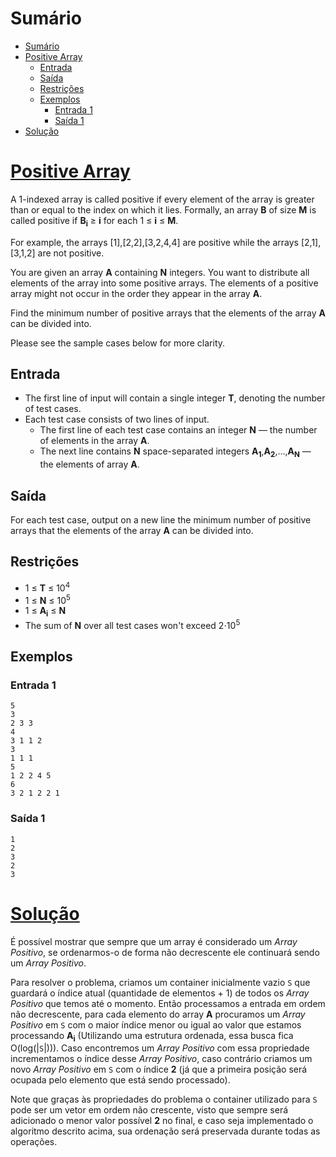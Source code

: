 # Sumário

- [Sumário](#sumário)
- [Positive Array](#positive-array)
  - [Entrada](#entrada)
  - [Saída](#saída)
  - [Restrições](#restrições)
  - [Exemplos](#exemplos)
    - [Entrada 1](#entrada-1)
    - [Saída 1](#saída-1)
- [Solução](#solução)

# [Positive Array](https://www.codechef.com/problems/CIREQ)

​A 1-indexed array is called positive if every element of the array is greater than or equal to the index on which it lies. Formally, an array **B** of size **M** is called positive if **B<sub>i</sub>** ≥ **i** for each 1 ≤ **i** ≤ **M**.

For example, the arrays [1],[2,2],[3,2,4,4] are positive while the arrays [2,1],[3,1,2] are not positive.

You are given an array **A** containing **N** integers. You want to distribute all elements of the array into some positive arrays. The elements of a positive array might not occur in the order they appear in the array **A**.

Find the minimum number of positive arrays that the elements of the array **A** can be divided into.

Please see the sample cases below for more clarity.

## Entrada

- The first line of input will contain a single integer **T**, denoting the number of test cases.
- Each test case consists of two lines of input.
  - The first line of each test case contains an integer **N** — the number of elements in the array **A**.
  - The next line contains **N** space-separated integers **A<sub>1</sub>**,**A<sub>2</sub>**,…,**A<sub>N</sub>** — the elements of array **A**.

## Saída

For each test case, output on a new line the minimum number of positive arrays that the elements of the array **A** can be divided into.

## Restrições

- 1 ≤ **T** ≤ 10<sup>4</sup>
- 1 ≤ **N** ≤ 10<sup>5</sup>
- 1 ≤ **A<sub>i</sub>** ≤ **N**
- The sum of **N** over all test cases won't exceed 2⋅10<sup>5</sup>

## Exemplos

### Entrada 1

```
5
3
2 3 3
4
3 1 1 2
3
1 1 1
5
1 2 2 4 5
6
3 2 1 2 2 1
```

### Saída 1
```
1
2
3
2
3
```

# [Solução](./solution.cpp)

É possível mostrar que sempre que um array é considerado um _Array Positivo_, se ordenarmos-o de forma não decrescente ele continuará sendo um _Array Positivo_.

Para resolver o problema, criamos um container inicialmente vazio `S` que guardará o índice atual (quantidade de elementos + 1) de todos os _Array Positivo_ que temos até o momento. Então processamos a entrada em ordem não decrescente, para cada elemento do array **A** procuramos um _Array Positivo_ em `S` com o maior índice menor ou igual ao valor que estamos processando **A<sub>i</sub>** (Utilizando uma estrutura ordenada, essa busca fica O(log(|`S`|))). Caso encontremos um _Array Positivo_ com essa propriedade incrementamos o índice desse _Array Positivo_, caso contrário criamos um novo _Array Positivo_ em `S` com o índice **2** (já que a primeira posição será ocupada pelo elemento que está sendo processado).

Note que graças às propriedades do problema o container utilizado para `S` pode ser um vetor em ordem não crescente, visto que sempre será adicionado o menor valor possível **2** no final, e caso seja implementado o algoritmo descrito acima, sua ordenação será preservada durante todas as operações.
